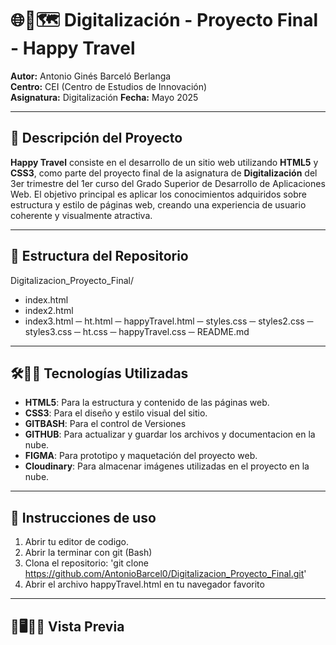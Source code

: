 # 🌐🏰🗺️ Digitalización - Proyecto Final - Happy Travel

**Autor:** Antonio Ginés Barceló Berlanga  
**Centro:** CEI (Centro de Estudios de Innovación)  
**Asignatura:** Digitalización 
**Fecha:** Mayo 2025

---

## 📌 Descripción del Proyecto

**Happy Travel** consiste en el desarrollo de un sitio web utilizando **HTML5** y **CSS3**, como parte del proyecto final de la asignatura de **Digitalización** del 3er trimestre del 1er curso del Grado Superior de Desarrollo de Aplicaciones Web. El objetivo principal es aplicar los conocimientos adquiridos sobre estructura y estilo de páginas web, creando una experiencia de usuario coherente y visualmente atractiva.

---

## 📁 Estructura del Repositorio

Digitalizacion_Proyecto_Final/
- index.html
- index2.html
- index3.html
─ ht.html
─ happyTravel.html
─ styles.css
─ styles2.css
─ styles3.css
─ ht.css
─ happyTravel.css
─ README.md

---

## 🛠️👩‍💻 Tecnologías Utilizadas

- **HTML5**: Para la estructura y contenido de las páginas web.
- **CSS3**: Para el diseño y estilo visual del sitio.
- **GITBASH**: Para el control de Versiones
- **GITHUB**: Para actualizar y guardar los archivos y documentacion en la nube.
- **FIGMA**: Para prototipo y maquetación del proyecto web.
- **Cloudinary**: Para almacenar imágenes utilizadas en el proyecto en la nube.

---

## 🚀 Instrucciones de uso

1. Abrir tu editor de codigo.
2. Abrir la terminar con git (Bash)
3. Clona el repositorio:
   'git clone https://github.com/AntonioBarcel0/Digitalizacion_Proyecto_Final.git'
4. Abrir el archivo happyTravel.html en tu navegador favorito

---

## 👀🖥️👩‍💻 Vista Previa




